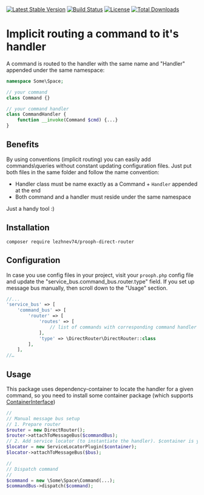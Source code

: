 [![Latest Stable Version](https://poser.pugx.org/lezhnev74/prooph-direct-router/v/stable)](https://packagist.org/packages/lezhnev74/prooph-direct-router)
[![Build Status](https://travis-ci.org/lezhnev74/prooph-direct-router.svg?branch=master)](https://travis-ci.org/lezhnev74/prooph-direct-router)
[![License](https://poser.pugx.org/lezhnev74/prooph-direct-router/license)](https://packagist.org/packages/lezhnev74/prooph-direct-router)
[![Total Downloads](https://poser.pugx.org/lezhnev74/prooph-direct-router/downloads)](https://packagist.org/packages/lezhnev74/prooph-direct-router)


# Implicit routing a command to it's handler
A command is routed to the handler with the same name and "Handler" appended under the same namespace:
```php
namespace Some\Space;

// your command
class Command {}

// your command handler 
class CommandHandler {
    function __invoke(Command $cmd) {...} 
}
```

## Benefits

By using conventions (implicit routing) you can easily add commands\queries without constant updating configuration files. Just put both files in the same folder and follow the name convention:
- Handler class must be name exactly as a Command + `Handler` appended at the end
- Both command and a handler must reside under the same namespace

Just a handy tool :)
 
## Installation

```
composer require lezhnev74/prooph-direct-router
```

## Configuration

In case you use config files in your project, visit your `prooph.php` config file and update the "service_bus.command_bus.router.type" field.
If you set up message bus manually, then scroll down to the "Usage" section.

```php
//...
'service_bus' => [
    'command_bus' => [
        'router' => [
            'routes' => [
                // list of commands with corresponding command handler
            ],
            'type' => \DirectRouter\DirectRouter::class
        ],
    ],
//…
```


## Usage
This package uses dependency-container to locate the handler for a given command, 
so you need to install some container package (which supports [ContainerInterface](http://www.php-fig.org/psr/psr-11/))

```php
//
// Manual message bus setup
// 1. Prepare router
$router = new DirectRouter();
$router->attachToMessageBus($commandBus);
// 2. Add service locator (to instantiate the handler). $container is your implementation of PSR-11 ContainerInterface
$locator = new ServiceLocatorPlugin($container);
$locator->attachToMessageBus($bus);

//
// Dispatch command
//
$command = new \Some\Space\Command(...);
$commandBus->dispatch($command);
```

